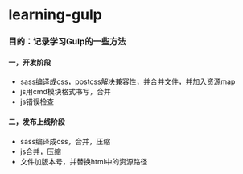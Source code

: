 # learning-gulp

### 目的：记录学习Gulp的一些方法

#### 一，开发阶段
* sass编译成css，postcss解决兼容性，并合并文件，并加入资源map
* js用cmd模块格式书写，合并
* js错误检查

#### 二，发布上线阶段
* sass编译成css，合并，压缩
* js合并，压缩
* 文件加版本号，并替换html中的资源路径
